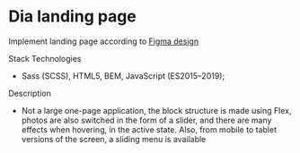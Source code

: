 # Dia landing page
Implement landing page according to [Figma design](https://www.figma.com/file/7qwsWggv9BAxMi2VPhBuPr/Air-(formerly-Dia)?node-id=9138%3A35)

Stack Technologies
  - Sass (SCSS), HTML5, BEM, JavaScript (ES2015–2019);

Description
  - Not a large one-page application, the block structure is made using Flex, photos are also switched in the form of a slider,
    and there are many effects when hovering, in the active state. Also, from mobile to tablet versions of the screen,
    a sliding menu is available
